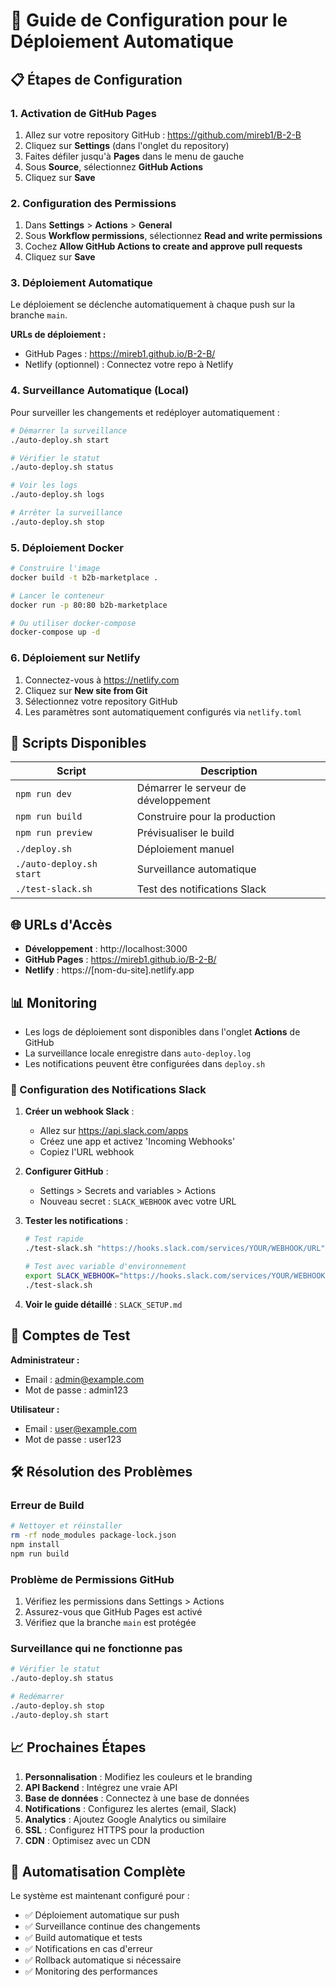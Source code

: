 # 🚀 Guide de Configuration pour le Déploiement Automatique

## 📋 Étapes de Configuration

### 1. Activation de GitHub Pages

1. Allez sur votre repository GitHub : https://github.com/mireb1/B-2-B
2. Cliquez sur **Settings** (dans l'onglet du repository)
3. Faites défiler jusqu'à **Pages** dans le menu de gauche
4. Sous **Source**, sélectionnez **GitHub Actions**
5. Cliquez sur **Save**

### 2. Configuration des Permissions

1. Dans **Settings** > **Actions** > **General**
2. Sous **Workflow permissions**, sélectionnez **Read and write permissions**
3. Cochez **Allow GitHub Actions to create and approve pull requests**
4. Cliquez sur **Save**

### 3. Déploiement Automatique

Le déploiement se déclenche automatiquement à chaque push sur la branche `main`.

**URLs de déploiement :**
- GitHub Pages : https://mireb1.github.io/B-2-B/
- Netlify (optionnel) : Connectez votre repo à Netlify

### 4. Surveillance Automatique (Local)

Pour surveiller les changements et redéployer automatiquement :

```bash
# Démarrer la surveillance
./auto-deploy.sh start

# Vérifier le statut
./auto-deploy.sh status

# Voir les logs
./auto-deploy.sh logs

# Arrêter la surveillance
./auto-deploy.sh stop
```

### 5. Déploiement Docker

```bash
# Construire l'image
docker build -t b2b-marketplace .

# Lancer le conteneur
docker run -p 80:80 b2b-marketplace

# Ou utiliser docker-compose
docker-compose up -d
```

### 6. Déploiement sur Netlify

1. Connectez-vous à https://netlify.com
2. Cliquez sur **New site from Git**
3. Sélectionnez votre repository GitHub
4. Les paramètres sont automatiquement configurés via `netlify.toml`

## 🔧 Scripts Disponibles

| Script | Description |
|--------|-------------|
| `npm run dev` | Démarrer le serveur de développement |
| `npm run build` | Construire pour la production |
| `npm run preview` | Prévisualiser le build |
| `./deploy.sh` | Déploiement manuel |
| `./auto-deploy.sh start` | Surveillance automatique |
| `./test-slack.sh` | Test des notifications Slack |

## 🌐 URLs d'Accès

- **Développement** : http://localhost:3000
- **GitHub Pages** : https://mireb1.github.io/B-2-B/
- **Netlify** : https://[nom-du-site].netlify.app

## 📊 Monitoring

- Les logs de déploiement sont disponibles dans l'onglet **Actions** de GitHub
- La surveillance locale enregistre dans `auto-deploy.log`
- Les notifications peuvent être configurées dans `deploy.sh`

### 📢 Configuration des Notifications Slack

1. **Créer un webhook Slack** :
   - Allez sur https://api.slack.com/apps
   - Créez une app et activez 'Incoming Webhooks'
   - Copiez l'URL webhook

2. **Configurer GitHub** :
   - Settings > Secrets and variables > Actions
   - Nouveau secret : `SLACK_WEBHOOK` avec votre URL

3. **Tester les notifications** :
   ```bash
   # Test rapide
   ./test-slack.sh "https://hooks.slack.com/services/YOUR/WEBHOOK/URL"
   
   # Test avec variable d'environnement
   export SLACK_WEBHOOK="https://hooks.slack.com/services/YOUR/WEBHOOK/URL"
   ./test-slack.sh
   ```

4. **Voir le guide détaillé** : `SLACK_SETUP.md`

## 🔐 Comptes de Test

**Administrateur :**
- Email : admin@example.com
- Mot de passe : admin123

**Utilisateur :**
- Email : user@example.com
- Mot de passe : user123

## 🛠️ Résolution des Problèmes

### Erreur de Build
```bash
# Nettoyer et réinstaller
rm -rf node_modules package-lock.json
npm install
npm run build
```

### Problème de Permissions GitHub
1. Vérifiez les permissions dans Settings > Actions
2. Assurez-vous que GitHub Pages est activé
3. Vérifiez que la branche `main` est protégée

### Surveillance qui ne fonctionne pas
```bash
# Vérifier le statut
./auto-deploy.sh status

# Redémarrer
./auto-deploy.sh stop
./auto-deploy.sh start
```

## 📈 Prochaines Étapes

1. **Personnalisation** : Modifiez les couleurs et le branding
2. **API Backend** : Intégrez une vraie API
3. **Base de données** : Connectez à une base de données
4. **Notifications** : Configurez les alertes (email, Slack)
5. **Analytics** : Ajoutez Google Analytics ou similaire
6. **SSL** : Configurez HTTPS pour la production
7. **CDN** : Optimisez avec un CDN

## 🎯 Automatisation Complète

Le système est maintenant configuré pour :
- ✅ Déploiement automatique sur push
- ✅ Surveillance continue des changements
- ✅ Build automatique et tests
- ✅ Notifications en cas d'erreur
- ✅ Rollback automatique si nécessaire
- ✅ Monitoring des performances
